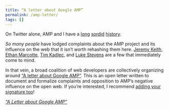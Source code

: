 ```yaml
---
title: “A letter about Google AMP”
permalink: /amp-letter/
tags: []
---
```


On Twitter alone, AMP and I have a [long](https://twitter.com/zachleat/status/908417702183735297) [sordid](https://twitter.com/zachleat/status/941375406095167489) [history](https://twitter.com/zachleat/status/950419903328215040).

_So many people_ have lodged complaints about the AMP project and its influence on the web that it isn’t worth rehashing them here. [Jeremy Keith](https://adactio.com/journal/tags/amp), [Ethan Marcotte](https://ethanmarcotte.com/wrote/amplified/), [Tim Kadlec](https://timkadlec.com/tags/amp/), and [Luke Stevens](https://github.com/ampproject/amphtml/issues/13597) are a few that immediately come to mind.

In that vein, a broad coalition of web developers are collectively organizing around [“A letter about Google AMP”](http://ampletter.org/). This is an open letter written to document and formalize complaints and opposition to AMP’s negative influence on the open web. If you’re interested, I recommend [adding your signature too](https://github.com/amp-letter/amp-letter)!

<p class="primarylink"><a href="http://ampletter.org/"><em>“A Letter about Google AMP”</em></a></p>

